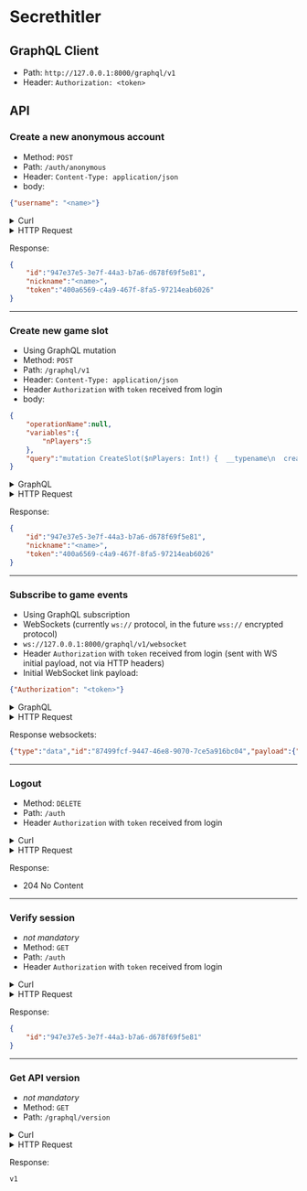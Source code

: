 
# Secrethitler

## GraphQL Client
- Path: `http://127.0.0.1:8000/graphql/v1`
- Header: `Authorization: <token>`


## API


### Create a new anonymous account
- Method: `POST`
- Path: `/auth/anonymous`
- Header: `Content-Type: application/json`
- body:
```json
{"username": "<name>"}
```

<details>
  <summary>Curl</summary>

```bash
curl 'http://127.0.0.1:8000/auth/anonymous' -X POST -H 'Content-Type: application/json' -H 'Authorization: None' --data-raw '{"username":"<name>"}'
```
</details>

<details>
  <summary>HTTP Request</summary>

```http
POST /auth/anonymous HTTP/1.1
Host: 127.0.0.1:8000
Content-Type: application/json
Authorization: None
Content-Length: 19

{
	"username":"name"
}
```
</details>

Response:
```json
{
	"id":"947e37e5-3e7f-44a3-b7a6-d678f69f5e81",
	"nickname":"<name>",
	"token":"400a6569-c4a9-467f-8fa5-97214eab6026"
}
```


------------------------


### Create new game slot
- Using GraphQL mutation
- Method: `POST`
- Path: `/graphql/v1`
- Header: `Content-Type: application/json`
- Header `Authorization` with `token` received from login
- body:
```json
{
	"operationName":null,
	"variables":{
		"nPlayers":5
	},
	"query":"mutation CreateSlot($nPlayers: Int!) {  __typename\n  createSlot(players: $nPlayers) {\n    __typename\n    uuid\n  }\n}"
}
```

<details>
  <summary>GraphQL</summary>

```graphql
mutation {
    createSlot(players: 5) {
        uuid
    }
}
```
</details>

<details>
  <summary>HTTP Request</summary>

```http
POST /graphql/v1 HTTP/1.1
Host: 127.0.0.1:8000
Content-Type: application/json
Authorization: 400a6569-c4a9-467f-8fa5-97214eab6026
Content-Length: 182

{
	"operationName":null,
	"variables":{
		"nPlayers":5
	},
	"query":"mutation CreateSlot($nPlayers: Int!) {  __typename\n  createSlot(players: $nPlayers) {\n    __typename\n    uuid\n  }\n}"
}
```
</details>

Response:
```json
{
	"id":"947e37e5-3e7f-44a3-b7a6-d678f69f5e81",
	"nickname":"<name>",
	"token":"400a6569-c4a9-467f-8fa5-97214eab6026"
}
```


------------------------


### Subscribe to game events
- Using GraphQL subscription
- WebSockets (currently `ws://` protocol, in the future `wss://` encrypted protocol)
- `ws://127.0.0.1:8000/graphql/v1/websocket`
- Header `Authorization` with `token` received from login (sent with WS initial payload, not via HTTP headers)
- Initial WebSocket link payload:
```json
{"Authorization": "<token>"}
```

<details>
  <summary>GraphQL</summary>

```graphql
subscription Game($uuid: String!){
    game(uuid: $uuid) {
        hello
    }
}
```
</details>

<details>
  <summary>HTTP Request</summary>

```http
GET /graphql/v1/websocket HTTP/1.1
Host: 127.0.0.1:8000
Sec-WebSocket-Version: 13
Sec-WebSocket-Protocol: graphql-ws
Sec-WebSocket-Key: 26i09MP46HbbYIQhQPZJdQ==
Upgrade: websocket


```

Websockets:
```json
{"type":"connection_init","payload":{"Authorization":"1dc0e1d8-a54e-4cff-b3d0-14e5d7aa2269"}}
```
```json
{"type":"start","id":"87499fcf-9447-46e8-9070-7ce5a916bc04","payload":{"operationName":null,"variables":{"uuid":"fa74c486-6ae9-45dc-90b5-e78b2b5d3ff5"},"query":"subscription Game($uuid: String!) {\n  game(uuid: $uuid) {\n    __typename\n    hello\n  }\n}"}}
```
</details>

Response websockets:
```json
{"type":"data","id":"87499fcf-9447-46e8-9070-7ce5a916bc04","payload":{"data":{"game":{"__typename":"Round","hello":"world"}}}}
```



------------------------



### Logout
- Method: `DELETE`
- Path: `/auth`
- Header `Authorization` with `token` received from login

<details>
  <summary>Curl</summary>

```bash
curl 'http://127.0.0.1:8000/auth' -X DELETE -H 'Authorization: 1dc0e1d8-a54e-4cff-b3d0-14e5d7aa2269'
```
</details>

<details>
  <summary>HTTP Request</summary>

```http
DELETE /auth HTTP/1.1
Host: 127.0.0.1:8000
Authorization: 400a6569-c4a9-467f-8fa5-97214eab6026


```
</details>

Response:
- 204 No Content


------------------------


### Verify session
- *not mandatory*
- Method: `GET`
- Path: `/auth`
- Header `Authorization` with `token` received from login

<details>
  <summary>Curl</summary>

```bash
curl 'http://127.0.0.1:8000/auth' -H 'Authorization: 1dc0e1d8-a54e-4cff-b3d0-14e5d7aa2269'
```
</details>

<details>
  <summary>HTTP Request</summary>

```http
GET /auth HTTP/1.1
Host: 127.0.0.1:8000
Authorization: 400a6569-c4a9-467f-8fa5-97214eab6026


```
</details>

Response:
```json
{
	"id":"947e37e5-3e7f-44a3-b7a6-d678f69f5e81"
}
```


------------------------



### Get API version
- *not mandatory*
- Method: `GET`
- Path: `/graphql/version`

<details>
  <summary>Curl</summary>

```bash
curl 'http://127.0.0.1:8000/graphql/version'
```
</details>

<details>
  <summary>HTTP Request</summary>

```http
GET /graphql/version HTTP/1.1
Host: 127.0.0.1:8000
```
</details>

Response:
```
v1
```



